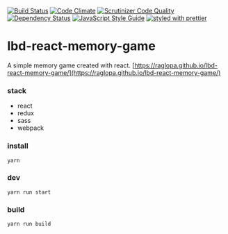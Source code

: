 [![Build Status](https://travis-ci.org/raglopa/lbd-react-memory-game.svg?branch=master)](https://travis-ci.org/raglopa/lbd-react-memory-game)
[![Code Climate](https://codeclimate.com/github/codeclimate/codeclimate/badges/gpa.svg)](https://codeclimate.com/github/raglopa/lbd-react-memory-game)
[![Scrutinizer Code Quality](https://scrutinizer-ci.com/g/raglopa/lbd-react-memory-game/badges/quality-score.png?b=master)](https://scrutinizer-ci.com/g/raglopa/lbd-react-memory-game/?branch=master)
[![Dependency Status](https://www.versioneye.com/user/projects/5ac209ed0fb24f4489395ef2/badge.svg?style=flat-square)](https://www.versioneye.com/user/projects/5ac209ed0fb24f4489395ef2)
[![JavaScript Style Guide](https://img.shields.io/badge/code_style-standard-brightgreen.svg)](https://standardjs.com)
[![styled with prettier](https://img.shields.io/badge/styled_with-prettier-ff69b4.svg)](https://github.com/prettier/prettier)

# lbd-react-memory-game

A simple memory game created with react.
[https://raglopa.github.io/lbd-react-memory-game/](https://raglopa.github.io/lbd-react-memory-game/)

### stack

* react
* redux
* sass
* webpack

### install

```
yarn
```

### dev

```
yarn run start
```

### build

```
yarn run build
```
